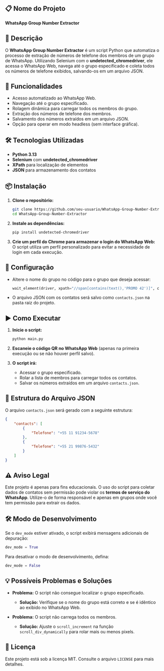 ## 📋 Nome do Projeto
**WhatsApp Group Number Extractor**

## 📄 Descrição
O **WhatsApp Group Number Extractor** é um script Python que automatiza o processo de extração de números de telefone dos membros de um grupo de WhatsApp. Utilizando Selenium com o **undetected_chromedriver**, ele acessa o WhatsApp Web, navega até o grupo especificado e coleta todos os números de telefone exibidos, salvando-os em um arquivo JSON.

## 🚀 Funcionalidades
- Acesso automatizado ao WhatsApp Web.
- Navegação até o grupo especificado.
- Rolagem dinâmica para carregar todos os membros do grupo.
- Extração dos números de telefone dos membros.
- Salvamento dos números extraídos em um arquivo JSON.
- Opção para operar em modo headless (sem interface gráfica).

## 🛠️ Tecnologias Utilizadas
- **Python 3.13**
- **Selenium** com **undetected_chromedriver**
- **XPath** para localização de elementos
- **JSON** para armazenamento dos contatos

## 📦 Instalação

1. **Clone o repositório:**
   ```bash
   git clone https://github.com/seu-usuario/WhatsApp-Group-Number-Extractor.git
   cd WhatsApp-Group-Number-Extractor
   ```

2. **Instale as dependências:**
   ```bash
   pip install undetected-chromedriver
   ```

3. **Crie um perfil do Chrome para armazenar o login do WhatsApp Web:**
   O script utiliza um perfil personalizado para evitar a necessidade de login em cada execução.

## 🔧 Configuração

- Altere o nome do grupo no código para o grupo que deseja acessar:
  ```python
  wait_element(driver, xpath="//span[contains(text(),'PROMO 42')]", click=True)
  ```

- O arquivo JSON com os contatos será salvo como `contacts.json` na pasta raiz do projeto.

## ▶️ Como Executar

1. **Inicie o script:**
   ```bash
   python main.py
   ```

2. **Escaneie o código QR no WhatsApp Web** (apenas na primeira execução ou se não houver perfil salvo).

3. **O script irá:**
   - Acessar o grupo especificado.
   - Rolar a lista de membros para carregar todos os contatos.
   - Salvar os números extraídos em um arquivo `contacts.json`.

## 📝 Estrutura do Arquivo JSON

O arquivo `contacts.json` será gerado com a seguinte estrutura:
```json
{
    "contacts": [
        {
            "Telefone": "+55 11 91234-5678"
        },
        {
            "Telefone": "+55 21 99876-5432"
        }
    ]
}
```

## ⚠️ Aviso Legal

Este projeto é apenas para fins educacionais. O uso do script para coletar dados de contatos sem permissão pode violar os **termos de serviço do WhatsApp**. Utilize-o de forma responsável e apenas em grupos onde você tem permissão para extrair os dados.

## 🛠️ Modo de Desenvolvimento
Se o `dev_mode` estiver ativado, o script exibirá mensagens adicionais de depuração:
```python
dev_mode = True
```

Para desativar o modo de desenvolvimento, defina:
```python
dev_mode = False
```

## 💡 Possíveis Problemas e Soluções
- **Problema:** O script não consegue localizar o grupo especificado.
  - **Solução:** Verifique se o nome do grupo está correto e se é idêntico ao exibido no WhatsApp Web.

- **Problema:** O script não carrega todos os membros.
  - **Solução:** Ajuste o `scroll_increment` na função `scroll_div_dynamically` para rolar mais ou menos pixels.

## 📜 Licença
Este projeto está sob a licença MIT. Consulte o arquivo `LICENSE` para mais detalhes.
